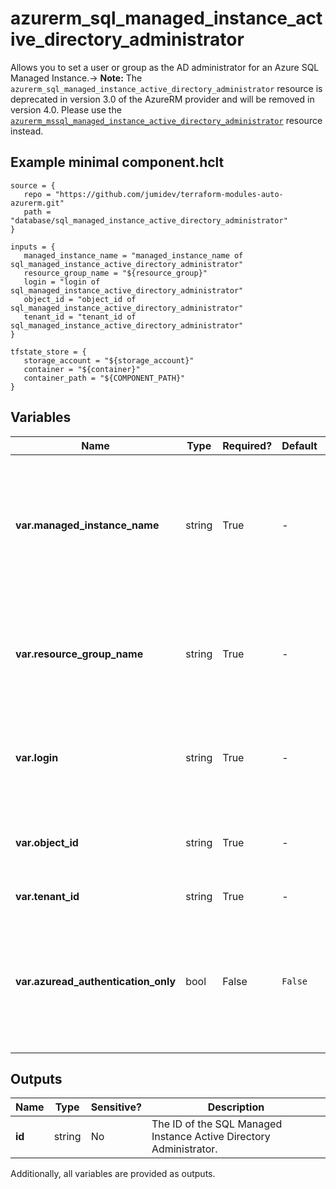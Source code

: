# azurerm_sql_managed_instance_active_directory_administrator

Allows you to set a user or group as the AD administrator for an Azure SQL Managed Instance.-> **Note:** The `azurerm_sql_managed_instance_active_directory_administrator` resource is deprecated in version 3.0 of the AzureRM provider and will be removed in version 4.0. Please use the [`azurerm_mssql_managed_instance_active_directory_administrator`](https://registry.terraform.io/providers/hashicorp/azurerm/latest/docs/resources/mssql_managed_instance_active_directory_administrator) resource instead.

## Example minimal component.hclt

```hcl
source = {
   repo = "https://github.com/jumidev/terraform-modules-auto-azurerm.git" 
   path = "database/sql_managed_instance_active_directory_administrator" 
}

inputs = {
   managed_instance_name = "managed_instance_name of sql_managed_instance_active_directory_administrator" 
   resource_group_name = "${resource_group}" 
   login = "login of sql_managed_instance_active_directory_administrator" 
   object_id = "object_id of sql_managed_instance_active_directory_administrator" 
   tenant_id = "tenant_id of sql_managed_instance_active_directory_administrator" 
}

tfstate_store = {
   storage_account = "${storage_account}" 
   container = "${container}" 
   container_path = "${COMPONENT_PATH}" 
}

```

## Variables

| Name | Type | Required? |  Default  |  Description |
| ---- | ---- | --------- |  ----------- | ----------- |
| **var.managed_instance_name** | string | True | -  |  The name of the SQL Managed Instance on which to set the administrator. Changing this forces a new resource to be created. | 
| **var.resource_group_name** | string | True | -  |  The name of the resource group for the SQL Managed Instance. Changing this forces a new resource to be created. | 
| **var.login** | string | True | -  |  The login name of the principal to set as the Managed Instance administrator | 
| **var.object_id** | string | True | -  |  The ID of the principal to set as the Managed Instance administrator | 
| **var.tenant_id** | string | True | -  |  The Azure Tenant ID | 
| **var.azuread_authentication_only** | bool | False | `False`  |  Specifies whether only AD Users and administrators can be used to login (`true`) or also local database users (`false`). Defaults to `false`. | 



## Outputs

| Name | Type | Sensitive? | Description |
| ---- | ---- | --------- | --------- |
| **id** | string | No  | The ID of the SQL Managed Instance Active Directory Administrator. | 

Additionally, all variables are provided as outputs.
